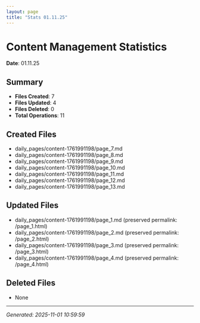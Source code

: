 ```yaml
---
layout: page
title: "Stats 01.11.25"
---
```


# Content Management Statistics

**Date**: 01.11.25

## Summary

- **Files Created**: 7
- **Files Updated**: 4  
- **Files Deleted**: 0
- **Total Operations**: 11

## Created Files

- daily_pages/content-1761991198/page_7.md
- daily_pages/content-1761991198/page_8.md
- daily_pages/content-1761991198/page_9.md
- daily_pages/content-1761991198/page_10.md
- daily_pages/content-1761991198/page_11.md
- daily_pages/content-1761991198/page_12.md
- daily_pages/content-1761991198/page_13.md

## Updated Files

- daily_pages/content-1761991198/page_1.md (preserved permalink: /page_1.html)
- daily_pages/content-1761991198/page_2.md (preserved permalink: /page_2.html)
- daily_pages/content-1761991198/page_3.md (preserved permalink: /page_3.html)
- daily_pages/content-1761991198/page_4.md (preserved permalink: /page_4.html)

## Deleted Files

- None

---
*Generated: 2025-11-01 10:59:59*
